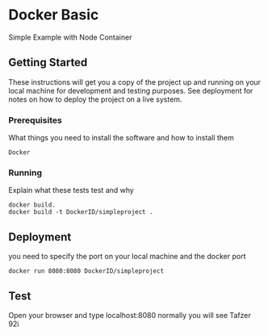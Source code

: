 # Docker Basic
Simple Example with Node Container 

## Getting Started

These instructions will get you a copy of the project up and running on your local machine for development and testing purposes. See deployment for notes on how to deploy the project on a live system.

### Prerequisites

What things you need to install the software and how to install them

```
Docker 
```


### Running

Explain what these tests test and why

```
docker build.
docker build -t DockerID/simpleproject .
```

## Deployment
you need to specify the port on your local machine and the docker port
```
docker run 8080:8080 DockerID/simpleproject
```

## Test
Open your browser and type localhost:8080 normally you will see Tafzer 92i

